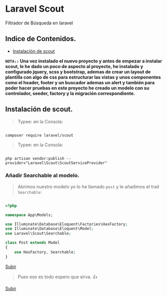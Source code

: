 # Laravel Scout

Filtrador de Búsqueda en laravel

<a name="top"></a>

## Indice de Contenidos.

-   [Instalación de scout](#item1)

**`NOTA::` Una vez instalado el nuevo proyecto y antes de empezar a instalar scout, le he dado un poco de aspecto al proyecto, he instalado y configurado jquery, scss y bootstrap, ademas de crear un layout de plantilla con algo de css para estructurar las vistas y unos componentes como el header, footer y un buscador ademas un alert y también para poder hacer pruebas en este proyecto he creado un modelo con su controlador, seeder, factory y la migración correspondiente.**

<a name="item1"></a>

## Instalación de scout.

> Typee: en la Consola:

```console

composer require laravel/scout

```

> Typee: en la Consola:

```console

php artisan vendor:publish --provider="Laravel\Scout\ScoutServiceProvider"

```

### Añadir Searchable al modelo.

> Abrimos nuestro modelo yo lo he llamado `post` y le añadimos el trait `Searchable`:

```php

<?php

namespace App\Models;

use Illuminate\Database\Eloquent\Factories\HasFactory;
use Illuminate\Database\Eloquent\Model;
use Laravel\Scout\Searchable;

class Post extends Model
{
    use HasFactory, Searchable;
}

```

[Subir](#top)

> Pues eso es todo espero que sirva. 👍

[Subir](#top)
